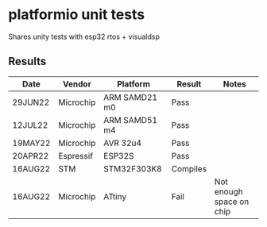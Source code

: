 # platformio unit tests

Shares unity tests with esp32 rtos + visualdsp

## Results

|   Date  | Vendor    | Platform      | Result   | Notes
| ------- | --------- | --------------| -------- | -----------
| 29JUN22 | Microchip | ARM SAMD21 m0 | Pass     |
| 12JUL22 | Microchip | ARM SAMD51 m4 | Pass     |
| 19MAY22 | Microchip | AVR 32u4      | Pass     |
| 20APR22 | Espressif | ESP32S        | Pass     |
| 16AUG22 | STM       | STM32F303K8   | Compiles |
| 16AUG22 | Microchip | ATtiny        | Fail     | Not enough space on chip

